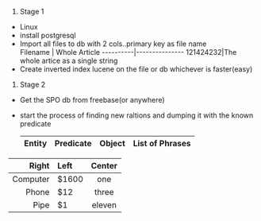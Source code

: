 1.  Stage 1 

  - Linux
  - install postgresql
  - Import all files to db with 2 cols..primary key as file name   
  Filename | Whole Article
  ----------|---------------
  121424232|The whole artice as a single string
  - Create inverted index lucene on the file or db whichever is faster(easy)
   
1. Stage 2

  - Get the SPO db from freebase(or anywhere)
  - start the process of finding new raltions and dumping it with the known predicate  
  
       Entity|Predicate|Object|List of Phrases
       -----:|--------:|-----:|----------------

Right     | Left   | Center 
---------:| :----- |:-----:
Computer  |  $1600 | one
Phone     |    $12 | three
Pipe      |     $1 | eleven